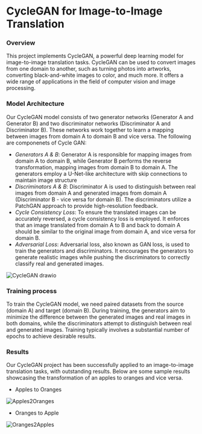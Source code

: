 # CycleGAN for Image-to-Image Translation

### Overview
This project implements CycleGAN, a powerful deep learning model for image-to-image translation tasks. CycleGAN can be used to convert images from one domain to another, such as turning photos into artworks, converting black-and-white images to color, and much more. It offers a wide range of applications in the field of computer vision and image processing.

### Model Architecture
Our CycleGAN model consists of two generator networks (Generator A and Generator B) and two discriminator networks (Discriminator A and Discriminator B). These networks work together to learn a mapping between images from domain A to domain B and vice versa. 
The following are componenets of Cycle GAN:
- *Generators A & B*: Generator A is responsible for mapping images from domain A to domain B, while Generator B performs the reverse transformation, mapping images from domain B to domain A. The generators employ a U-Net-like architecture with skip connections to maintain image structure
- *Discriminators A & B*: Discriminator A is used to distinguish between real images from domain A and generated images from domain A (Discriminator B - vice versa for domain B). The discriminators utilize a PatchGAN approach to provide high-resolution feedback.
- *Cycle Consistency Loss*: To ensure the translated images can be accurately reversed, a cycle consistency loss is employed. It enforces that an image translated from domain A to B and back to domain A should be similar to the original image from domain A, and vice versa for domain B.
- *Adversarial Loss*: Adversarial loss, also known as GAN loss, is used to train the generators and discriminators. It encourages the generators to generate realistic images while pushing the discriminators to correctly classify real and generated images.

![CycleGAN drawio](https://github.com/swethasubu93/CycleGAN-Project/assets/109064336/657532d6-1ecf-4e0b-a709-9cdeef215d07)


### Training process
To train the CycleGAN model, we need paired datasets from the source (domain A) and target (domain B). During training, the generators aim to minimize the difference between the generated images and real images in both domains, while the discriminators attempt to distinguish between real and generated images. Training typically involves a substantial number of epochs to achieve desirable results. 

### Results
Our CycleGAN project has been successfully applied to an image-to-image translation tasks, with outstanding results. Below are some sample results showcasing the transformation of an apples to oranges and vice versa. 

- Apples to Oranges

![Apples2Oranges](https://github.com/swethasubu93/CycleGAN-Project/assets/109064336/ff003b2e-09a9-4197-a87f-ab4c4d83b5b6)
  
- Oranges to Apple

![Oranges2Apples](https://github.com/swethasubu93/CycleGAN-Project/assets/109064336/dbfd624c-e765-43e9-9723-0db86016c42d)
